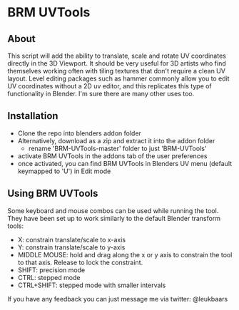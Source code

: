 # BRM UVTools

## About
This script will add the ability to translate, scale and rotate UV coordinates directly in the 3D Viewport. It should be very useful for 3D artists who find themselves working often with tiling textures that don't require a clean UV layout. Level editing packages such as hammer commonly allow you to edit UV coordinates without a 2D uv editor, and this replicates this type of functionality in Blender. I'm sure there are many other uses too.

## Installation
* Clone the repo into blenders addon folder
* Alternatively, download as a zip and extract it into the addon folder
    * rename 'BRM-UVTools-master' folder to just 'BRM-UVTools'
* activate BRM UVTools in the addons tab of the user preferences
* once activated, you can find BRM UVTools in Blenders UV menu (default keymapped to 'U') in Edit mode

## Using BRM UVTools

Some keyboard and mouse combos can be used while running the tool. They have been set up to work similarly to the default Blender transform tools:

* X: constrain translate/scale to x-axis
* Y: constrain translate/scale to y-axis
* MIDDLE MOUSE: hold and drag along the x or y axis to constrain the tool to that axis. Release to lock the constraint. 
* SHIFT: precision mode
* CTRL: stepped mode
* CTRL+SHIFT: stepped mode with smaller intervals

If you have any feedback you can just message me via twitter: @leukbaars
